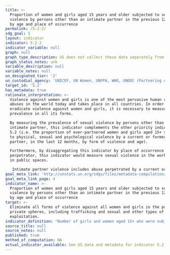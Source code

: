 ```yaml
---
title: >-
  Proportion of women and girls aged 15 years and older subjected to sexual
  violence by persons other than an intimate partner in the previous 12 months,
  by age and place of occurrence
permalink: /5-2-2/
sdg_goal: 5
layout: indicator
indicator: 5.2.2
indicator_variable: null
graph: null
graph_type_description: US does not collect these data separately from 5.2.1.
graph_status_notes: unk
variable_description: null
variable_notes: null
un_designated_tier: '2'
un_custodial_agency: 'UNICEF, UN Women, UNFPA, WHO, UNODC (Partnering Agencies: UNSD, UNDP):'
target_id: '5.2'
has_metadata: true
rationale_interpretation: >-
  Violence against women and girls is one of the most pervasive human rights
  abuses in the world today and takes place in all countries. In order to
  eradicate violence against women and girls, it is necessary to measure its
  prevalence in all its forms. 

  By measuring the prevalence of sexual violence by persons other than an
  intimate partner, this indicator complements the other priority indicator in
  5.2 (i.e. the proportion of ever-partnered women and girls aged 15+ subjected
  to physical, sexual and psychological violence by a current or former intimate
  partner, in the last 12 months, by form of violence and age). 

  Furthermore, by disaggregating this indicator by place of occurrence and
  perpetrator, this indicator would measure sexual violence in the workplace and
  in public spaces. 

   Intimate partner violence includes abuse perpetrated by a current or former partner within the context of marriage, cohabitation or any other formal or informal union. Violence directed at girls and women is the most common form of gender-based violence.
goal_meta_link: 'http://unstats.un.org/sdgs/files/metadata-compilation/Metadata-Goal-5.pdf'
goal_meta_link_page: 4
indicator_name: >-
  Proportion of women and girls aged 15 years and older subjected to sexual
  violence by persons other than an intimate partner in the previous 12 months,
  by age and place of occurrence
target: >-
  Eliminate all forms of violence against all women and girls in the public and
  private spheres, including trafficking and sexual and other types of
  exploitation.
indicator_definition: "Number of girls and women aged 15+ who were subjected to sexual violence by persons other than an intimate partner, as percentage of all girls and women aged 15+, disaggregated by age and place of occurrence. Sexual violence as defined in para 60 of the UN Guidelines for Producing Statistics on Violence against Women: Statistical Surveys [1]: ... is any sort of harmful or unwanted sexual behavior that is imposed on someone. It includes act of abusive sexual contact, forced engagement in sexual acts, attempted or completed sexual acts with a woman without her consent, sexual harassment, verbal abuse, threats, exposure, unwanted touching, incest, etc. A minimum list of acts of sexual violence, which should be expanded depending on the specific country context, consists of the following: (a) Rape: Refers to engaging in the non-consensual vaginal, anal, or oral penetration of a sexual nature of the body of another person with any bodily part or object, including through the use of physical violence and by putting the victim in a situation where she cannot say no or complies because of fear; (b) Attempted rape: Refers to attempting to have non-consensual sexual intercourse through the use of force or threats; (c) Other sexual acts: Refers to: \tIntimate touching without consent \tSexual acts other than intercourse forced by money \tSexual acts other than intercourse obtained through threats of physical violence \tSexual acts other than intercourse obtained through threats to the well-being of family members \tUse of force or coercion to obtain unwanted sexual acts or any sexual activity that the female partner finds degrading or humiliating \tOther acts of sexual violence. The indicator specifically considers the following: 1) sexual violence (separately from physical violence); 2) women and girls aged 15+ who were subjected to sexual violence; and 3) by perpetrators who are persons other than an intimate partner.  This indicator provides the proportion of ever-partnered girls and women aged 15+ subjected to physical, sexual or psychological violence in the last 12 months by a current or former intimate partner. It is calculated by dividing the number of ever-partnered girls and women aged 15+ subjected to physical, sexual or psychological in the last 12 months by a current or former intimate partner by the total number of ever-partnered girls and women aged 15+ in the population."
source_title: null
source_notes: null
published: true
method_of_computation: NA
actual_indicator_available: See US data and metadata for indicator 5.2.1.
---
```

